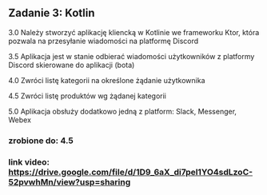 ## Zadanie 3: Kotlin

3.0 Należy stworzyć aplikację kliencką w Kotlinie we frameworku Ktor, która pozwala na przesyłanie wiadomości na platformę Discord

3.5 Aplikacja jest w stanie odbierać wiadomości użytkowników z platformy Discord skierowane do aplikacji (bota)

4.0 Zwróci listę kategorii na określone żądanie użytkownika

4.5 Zwróci listę produktów wg żądanej kategorii

5.0 Aplikacja obsłuży dodatkowo jedną z platform: Slack, Messenger, Webex

### zrobione do: 4.5

### link video: https://drive.google.com/file/d/1D9_6aX_di7pel1YO4sdLzoC-52pvwhMn/view?usp=sharing